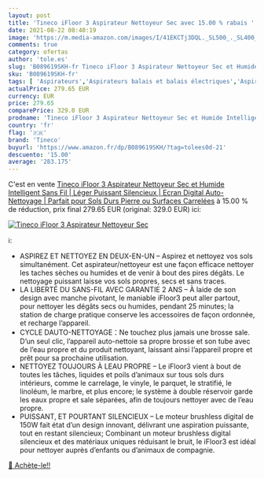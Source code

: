 ```yaml
---
layout: post
title: 'Tineco iFloor 3 Aspirateur Nettoyeur Sec avec 15.00 % rabais '
date: 2021-08-22 08:40:19
image: 'https://m.media-amazon.com/images/I/41EKCTj3DQL._SL500_._SL400_.jpg'
comments: true
category: ofertas
author: 'tole.es'
slug: 'B089619SKH-fr Tineco iFloor 3 Aspirateur Nettoyeur Sec et Humide...'
sku: 'B089619SKH-fr'
tags: [ 'Aspirateurs','Aspirateurs balais et balais électriques','Aspirateurs, entretien des sols et nettoyeurs de vitres','Cuisine et Maison','tineco', ]
actualPrice: 279.65 EUR
currency: EUR
price: 279.65
comparePrice: 329.0 EUR
prodname: 'Tineco iFloor 3 Aspirateur Nettoyeur Sec et Humide Intelligent Sans Fil | Léger  Puissant  Silencieux | Ecran Digital  Auto-Nettoyage | Parfait pour Sols Durs  Pierre  ou Surfaces Carrelées'
country: 'fr'
flag: '🇫🇷'
brand: 'Tineco'
buyurl: 'https://www.amazon.fr/dp/B089619SKH/?tag=tolees0d-21'
descuento: '15.00'
average: '283.175'
---
```


C'est en vente [Tineco iFloor 3 Aspirateur Nettoyeur Sec et Humide Intelligent Sans Fil | Léger  Puissant  Silencieux | Ecran Digital  Auto-Nettoyage | Parfait pour Sols Durs  Pierre  ou Surfaces Carrelées](https://www.amazon.fr/dp/B089619SKH/?tag=tolees0d-21)  à  15.00 % de réduction, prix final  279.65 EUR (original: 329.0 EUR) ici:

[![Tineco iFloor 3 Aspirateur Nettoyeur Sec](https://m.media-amazon.com/images/I/41EKCTj3DQL._SL500_._SL400_.jpg)](https://www.amazon.fr/dp/B089619SKH/?tag=tolees0d-21)

ℹ️:

- ASPIREZ ET NETTOYEZ EN DEUX-EN-UN – Aspirez et nettoyez vos sols simultanément. Cet aspirateur/nettoyeur est une façon efficace nettoyer les taches sèches ou humides et de venir à bout des pires dégâts. Le nettoyage puissant laisse vos sols propres, secs et sans traces.
- LA LIBERTÉ DU SANS-FIL AVEC GARANTIE 2 ANS – À laide de son design avec manche pivotant, le maniable iFloor3 peut aller partout, pour nettoyer les dégâts secs ou humides, pendant 25 minutes; la station de charge pratique conserve les accessoires de façon ordonnée, et recharge l’appareil.
- CYCLE DAUTO-NETTOYAGE：Ne touchez plus jamais une brosse sale. D’un seul clic, l’appareil auto-nettoie sa propre brosse et son tube avec de l’eau propre et du produit nettoyant, laissant ainsi l’appareil propre et prêt pour sa prochaine utilisation.
- NETTOYEZ TOUJOURS À LEAU PROPRE – Le iFloor3 vient à bout de toutes les tâches, liquides et poils d’animaux sur tous sols durs intérieurs, comme le carrelage, le vinyle, le parquet, le stratifié, le linoléum, le marbre, et plus encore; le système à double réservoir garde les eaux propre et sale séparées, afin de toujours nettoyer avec de l’eau propre.
- PUISSANT, ET POURTANT SILENCIEUX – Le moteur brushless digital de 150W fait état d’un design innovant, délivrant une aspiration puissante, tout en restant silencieux; Combinant un moteur brushless digital silencieux et des matériaux uniques réduisant le bruit, le iFloor3 est idéal pour nettoyer auprès d’enfants ou d’animaux de compagnie.

[🛒 Achète-le!!](https://www.amazon.fr/dp/B089619SKH/?tag=tolees0d-21)
